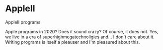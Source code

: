 # AppleII
AppleII programs

Apple programs in 2020? Does it sound crazy? Of course, it does not. Yes, we live in a era of superhighmegatechnoligies and... I don't care about it. Writing programs is itself a pleauser and I'm pleasured about this.

